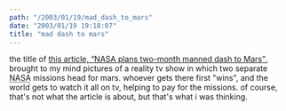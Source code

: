```yaml
---
path: "/2003/01/19/mad_dash_to_mars" 
date: "2003/01/19 19:18:07" 
title: "mad dash to mars" 
---
```

<p>the title of <a href="http://www.theage.com.au/articles/2003/01/18/1042520819544.html">this article, <q>NASA plans two-month manned dash to Mars</q></a>, brought to my mind pictures of a reality tv show in which two separate <abbr title="National Aeronautics &amp; Space Administration">NASA</abbr> missions head for mars. whoever gets there first "wins", and the world gets to watch it all on tv, helping to pay for the missions. of course, that's not what the article is about, but that's what i was thinking.</p>